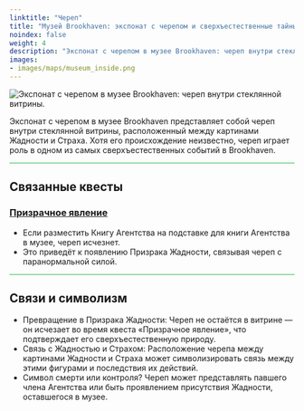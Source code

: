 ```yaml
---
linktitle: "Череп"
title: "Музей Brookhaven: экспонат с черепом и сверхъестественные тайны"
noindex: false
weight: 4
description: "Экспонат с черепом в музее Brookhaven: череп внутри стеклянной витрины, связанный с паранормальными событиями и Призраком Жадности."
images: 
- images/maps/museum_inside.png
---
```


![Экспонат с черепом в музее Brookhaven: череп внутри стеклянной витрины.](/images/bh/museum_skull.webp?height=200px)

Экспонат с черепом в музее Brookhaven представляет собой череп внутри стеклянной витрины, расположенный между картинами Жадности и Страха. Хотя его происхождение неизвестно, череп играет роль в одном из самых сверхъестественных событий в Brookhaven.

<hr style="background-color: #28b44c" size=8>

## Связанные квесты
### [Призрачное явление](/lore/quests/ghostly_sighting/)
- Если разместить Книгу Агентства на подставке для книги Агентства в музее, череп исчезнет.
- Это приведёт к появлению Призрака Жадности, связывая череп с паранормальной силой.

<hr style="background-color: #28b44c" size=8>

## Связи и символизм
- Превращение в Призрака Жадности: Череп не остаётся в витрине — он исчезает во время квеста «Призрачное явление», что подтверждает его сверхъестественную природу.
- Связь с Жадностью и Страхом: Расположение черепа между картинами Жадности и Страха может символизировать связь между этими фигурами и последствия их действий.
- Символ смерти или контроля? Череп может представлять павшего члена Агентства или быть проявлением присутствия Жадности, оставшегося в музее.
